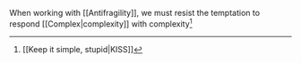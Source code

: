 When working with [[Antifragility]], we must resist the temptation to respond [[Complex|complexity]] with complexity[^1]

[^1]: [[Keep it simple, stupid|KISS]]
